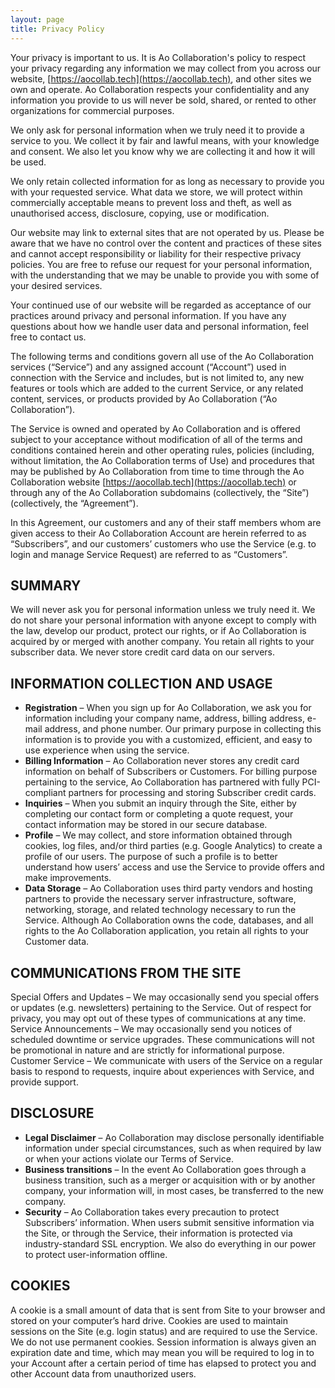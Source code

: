```yaml
---
layout: page
title: Privacy Policy
---
```



Your privacy is important to us. It is Ao Collaboration's policy to respect your privacy regarding any information we may collect from you across our website, [https://aocollab.tech](https://aocollab.tech), and other sites we own and operate.
Ao Collaboration respects your confidentiality and any information you provide to us will never be sold, shared, or rented to other organizations for commercial purposes.

We only ask for personal information when we truly need it to provide a service to you. We collect it by fair and lawful means, with your knowledge and consent. We also let you know why we are collecting it and how it will be used.

We only retain collected information for as long as necessary to provide you with your requested service. What data we store, we will protect within commercially acceptable means to prevent loss and theft, as well as unauthorised access, disclosure, copying, use or modification.

Our website may link to external sites that are not operated by us. Please be aware that we have no control over the content and practices of these sites and cannot accept responsibility or liability for their respective privacy policies.
You are free to refuse our request for your personal information, with the understanding that we may be unable to provide you with some of your desired services.

Your continued use of our website will be regarded as acceptance of our practices around privacy and personal information. If you have any questions about how we handle user data and personal information, feel free to contact us.


The following terms and conditions govern all use of the Ao Collaboration services (“Service”) and any assigned account (“Account”) used in connection with the Service and includes, but is not limited to, any new features or tools which are added to the current Service, or any related content, services, or products provided by Ao Collaboration (“Ao Collaboration”).

The Service is owned and operated by Ao Collaboration and is offered subject to your acceptance without modification of all of the terms and conditions contained herein and other operating rules, policies (including, without limitation, the Ao Collaboration terms of Use) and procedures that may be published by Ao Collaboration from time to time through the Ao Collaboration website [https://aocollab.tech](https://aocollab.tech) or through any of the Ao Collaboration subdomains (collectively, the “Site”) (collectively, the “Agreement”).

In this Agreement, our customers and any of their staff members whom are given access to their Ao Collaboration Account are herein referred to as “Subscribers”, and our customers’ customers who use the Service (e.g. to login and manage Service Request) are referred to as “Customers”.

## SUMMARY
We will never ask you for personal information unless we truly need it.
We do not share your personal information with anyone except to comply with the law, develop our product, protect our rights, or if Ao Collaboration is acquired by or merged with another company.
You retain all rights to your subscriber data.
We never store credit card data on our servers.

## INFORMATION COLLECTION AND USAGE
* **Registration** – When you sign up for Ao Collaboration, we ask you for information including your company name, address, billing address, e-mail address, and phone number. Our primary purpose in collecting this information is to provide you with a customized, efficient, and easy to use experience when using the service.
* **Billing Information** – Ao Collaboration never stores any credit card information on behalf of Subscribers or Customers. For billing purpose pertaining to the service, Ao Collaboration has partnered with fully PCI-compliant partners for processing and storing Subscriber credit cards.
* **Inquiries** – When you submit an inquiry through the Site, either by completing our contact form or completing a quote request, your contact information may be stored in our secure database.
* **Profile** – We may collect, and store information obtained through cookies, log files, and/or third parties (e.g. Google Analytics) to create a profile of our users. The purpose of such a profile is to better understand how users’ access and use the Service to provide offers and make improvements.
* **Data Storage** – Ao Collaboration uses third party vendors and hosting partners to provide the necessary server infrastructure, software, networking, storage, and related technology necessary to run the Service. Although Ao Collaboration owns the code, databases, and all rights to the Ao Collaboration application, you retain all rights to your Customer data.

## COMMUNICATIONS FROM THE SITE
Special Offers and Updates – We may occasionally send you special offers or updates (e.g. newsletters) pertaining to the Service. Out of respect for privacy, you may opt out of these types of communications at any time.
Service Announcements – We may occasionally send you notices of scheduled downtime or service upgrades. These communications will not be promotional in nature and are strictly for informational purpose.
Customer Service – We communicate with users of the Service on a regular basis to respond to requests, inquire about experiences with Service, and provide support.

## DISCLOSURE
* **Legal Disclaimer** – Ao Collaboration may disclose personally identifiable information under special circumstances, such as when required by law or when your actions violate our Terms of Service.
* **Business transitions** – In the event Ao Collaboration goes through a business transition, such as a merger or acquisition with or by another company, your information will, in most cases, be transferred to the new company.
* **Security** – Ao Collaboration takes every precaution to protect Subscribers’ information. When users submit sensitive information via the Site, or through the Service, their information is protected via industry-standard SSL encryption. We also do everything in our power to protect user-information offline.

## COOKIES
A cookie is a small amount of data that is sent from Site to your browser and stored on your computer’s hard drive. Cookies are used to maintain sessions on the Site (e.g. login status) and are required to use the Service.
We do not use permanent cookies. Session information is always given an expiration date and time, which may mean you will be required to log in to your Account after a certain period of time has elapsed to protect you and other Account data from unauthorized users. 
